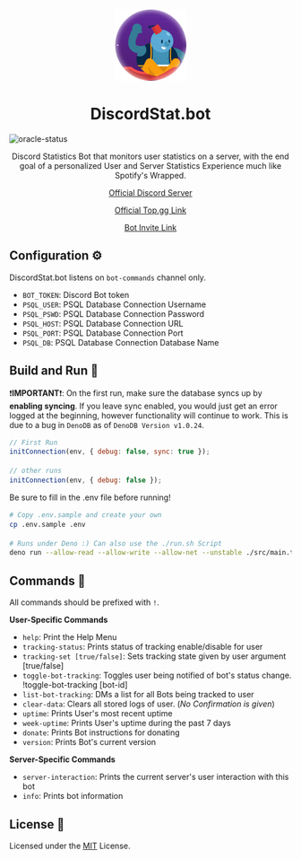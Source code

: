 <p align='center'>
  <img src='misc/Oracle-profile.png' />
</p>
<h1 align='center'>
  DiscordStat.bot
</h2>

![oracle-status](https://top-gg-badges.herokuapp.com/badge/804912951144087632)

<p align='center'>
Discord Statistics Bot that monitors user statistics on a server, with the end goal of a personalized User and Server Statistics Experience much like Spotify's Wrapped.
</p>
<p align='center'>
  <a href='https://discord.gg/68xT2UwJ2R'>Official Discord Server</a>
</P>
<p align='center'>
  <a href='https://top.gg/bot/804912951144087632'>Official Top.gg Link</a>
</p>
<p align='center'>
  <a href='https://discord.com/oauth2/authorize?client_id=804912951144087632&permissions=543808&scope=bot'>Bot Invite Link</a>
</p>



## Configuration ⚙️
DiscordStat.bot listens on `bot-commands` channel only.

- `BOT_TOKEN`: Discord Bot token
- `PSQL_USER`: PSQL Database Connection Username
- `PSQL_PSWD`: PSQL Database Connection Password
- `PSQL_HOST`: PSQL Database Connection URL
- `PSQL_PORT`: PSQL Database Connection Port
- `PSQL_DB`: PSQL Database Connection Database Name

## Build and Run 🚀
❗️**IMPORTANT**❗️: On the first run, make sure the database syncs up by **enabling syncing**. If you leave sync enabled, you would just get an error logged at the beginning, however functionality will continue to work. This is due to a bug in `DenoDB` as of `DenoDB Version v1.0.24`.
```js
// First Run
initConnection(env, { debug: false, sync: true });

// other runs
initConnection(env, { debug: false });
```

Be sure to fill in the .env file before running!
```sh
# Copy .env.sample and create your own
cp .env.sample .env

# Runs under Deno :) Can also use the ./run.sh Script
deno run --allow-read --allow-write --allow-net --unstable ./src/main.ts
```

## Commands 🤖
All commands should be prefixed with `!`.

**User-Specific Commands**
- `help`: Print the Help Menu
- `tracking-status`: Prints status of tracking enable/disable for user
- `tracking-set [true/false]`: Sets tracking state given by user argument [true/false]
- `toggle-bot-tracking`: Toggles user being notified of bot's status change. !toggle-bot-tracking [bot-id]
- `list-bot-tracking`: DMs a list for all Bots being tracked to user
- `clear-data`: Clears all stored logs of user. (*No Confirmation is given*)
- `uptime`: Prints User's most recent uptime
- `week-uptime`: Prints User's uptime during the past 7 days
- `donate`: Prints Bot instructions for donating
- `version`: Prints Bot's current version

**Server-Specific Commands**
- `server-interaction`: Prints the current server's user interaction with this bot
- `info`: Prints bot information

## License 📔
Licensed under the [MIT](LICENSE) License.